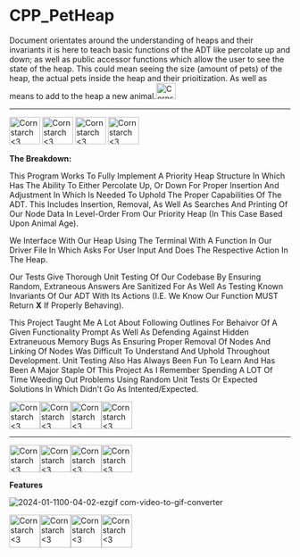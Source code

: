 # CPP_PetHeap
  Document orientates around the understanding of heaps and their invariants
 it is here to teach basic functions of the ADT like percolate up and down;
 as well as public accessor functions which allow the user to see the state of
 the heap. This could mean seeing the size (amount of pets) of the heap, 
 the actual pets inside the heap and their prioitization. As well as 
 means to add to the heap a new animal.<img src="https://github.com/Kingerthanu/CPP_PetHeap/assets/76754592/73320661-83f3-4b56-8342-58c224a33be9" alt="Cornstarch <3" width="35" height="29">

----------------------------------------------------------------------------

<img src="https://github.com/Kingerthanu/CPP_PetHeap/assets/76754592/af8587f0-0507-4d5c-b09b-3a51141ebe45" alt="Cornstarch <3" width="55" height="49"> <img src="https://github.com/Kingerthanu/CPP_PetHeap/assets/76754592/af8587f0-0507-4d5c-b09b-3a51141ebe45" alt="Cornstarch <3" width="55" height="49"> <img src="https://github.com/Kingerthanu/CPP_PetHeap/assets/76754592/af8587f0-0507-4d5c-b09b-3a51141ebe45" alt="Cornstarch <3" width="55" height="49"> <img src="https://github.com/Kingerthanu/CPP_PetHeap/assets/76754592/af8587f0-0507-4d5c-b09b-3a51141ebe45" alt="Cornstarch <3" width="55" height="49">



**The Breakdown:**

  This Program Works To Fully Implement A Priority Heap Structure In Which Has The Ability To Either Percolate Up, Or Down For Proper Insertion And Adjustment In Which Is Needed To Uphold The Proper Capabilities Of The ADT. This Includes Insertion, Removal, As Well As Searches And Printing Of Our Node Data In Level-Order From Our Priority Heap (In This Case Based Upon Animal Age).

  We Interface With Our Heap Using The Terminal With A Function In Our Driver File In Which Asks For User Input And Does The Respective Action In The Heap.

  Our Tests Give Thorough Unit Testing Of Our Codebase By Ensuring Random, Extraneous Answers Are Sanitized For As Well As Testing Known Invariants Of Our ADT With Its Actions (I.E. We Know Our Function MUST Return **X** If Properly Behaving).


This Project Taught Me A Lot About Following Outlines For Behaivor Of A Given Functionality Prompt As Well As Defending Against Hidden Extraneuous Memory Bugs As Ensuring Proper Removal Of Nodes And Linking Of Nodes Was Difficult To Understand And Uphold Throughout Development. Unit Testing Also Has Always Been Fun To Learn And Has Been A Major Staple Of This Project As I Remember Spending A LOT Of Time Weeding Out Problems Using Random Unit Tests Or Expected Solutions In Which Didn't Go As Intented/Expected.

<img src="https://github.com/Kingerthanu/CPP_PetHeap/assets/76754592/85b878ef-9cc9-4b8c-8d84-0ff0107be278" alt="Cornstarch <3" width="55" height="49"><img src="https://github.com/Kingerthanu/CPP_PetHeap/assets/76754592/85b878ef-9cc9-4b8c-8d84-0ff0107be278" alt="Cornstarch <3" width="55" height="49"><img src="https://github.com/Kingerthanu/CPP_PetHeap/assets/76754592/85b878ef-9cc9-4b8c-8d84-0ff0107be278" alt="Cornstarch <3" width="55" height="49"><img src="https://github.com/Kingerthanu/CPP_PetHeap/assets/76754592/85b878ef-9cc9-4b8c-8d84-0ff0107be278" alt="Cornstarch <3" width="55" height="49">

----------------------------------------------------------------------------

<img src="https://github.com/Kingerthanu/CPP_PetHeap/assets/76754592/d96a44ba-99e8-4854-a4f8-176b52e5f77d" alt="Cornstarch <3" width="55" height="49"><img src="https://github.com/Kingerthanu/CPP_PetHeap/assets/76754592/d96a44ba-99e8-4854-a4f8-176b52e5f77d" alt="Cornstarch <3" width="55" height="49"><img src="https://github.com/Kingerthanu/CPP_PetHeap/assets/76754592/d96a44ba-99e8-4854-a4f8-176b52e5f77d" alt="Cornstarch <3" width="55" height="49"><img src="https://github.com/Kingerthanu/CPP_PetHeap/assets/76754592/d96a44ba-99e8-4854-a4f8-176b52e5f77d" alt="Cornstarch <3" width="55" height="49">

**Features**

 ![2024-01-1100-04-02-ezgif com-video-to-gif-converter](https://github.com/Kingerthanu/CPP_PetHeap/assets/76754592/e9f09b56-dc89-4474-9812-ce4a3042d090)


<img src="https://github.com/Kingerthanu/CPP_PetHeap/assets/76754592/e0c24b2c-5910-456e-a1eb-b6d4552a7111" alt="Cornstarch <3" width="55" height="59"><img src="https://github.com/Kingerthanu/CPP_PetHeap/assets/76754592/e0c24b2c-5910-456e-a1eb-b6d4552a7111" alt="Cornstarch <3" width="55" height="59"><img src="https://github.com/Kingerthanu/CPP_PetHeap/assets/76754592/e0c24b2c-5910-456e-a1eb-b6d4552a7111" alt="Cornstarch <3" width="55" height="59"><img src="https://github.com/Kingerthanu/CPP_PetHeap/assets/76754592/e0c24b2c-5910-456e-a1eb-b6d4552a7111" alt="Cornstarch <3" width="55" height="59">
